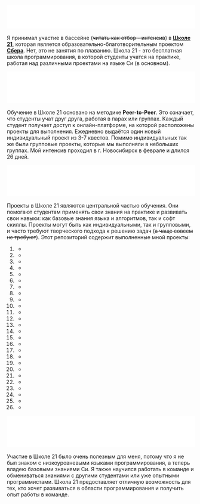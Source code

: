 ![](https://raw.githubusercontent.com/akscent/scpool/062a1cdfa32ba4ecc6c564d18f92b48beb6a4cfb/images/banner.svg)

Я принимал участие в бассейне (~~читать как отбор - интенсив~~) в [**Школе 21**](https://21-school.ru/), которая является образовательно-благотворительным проектом [**Сбера**](https://sber.ru/). Нет, это не занятия по плаванию. Школа 21 - это бесплатная школа программирования, в которой студенты учатся на практике, работая над различными проектами на языке Си (в основном).

![Обучение](https://github.com/akscent/scpool/blob/main/images/teach.svg)

Обучение в Школе 21 основано на методике **Peer-to-Peer**. Это означает, что студенты учат друг друга, работая в парах или группах. Каждый студент получает доступ к онлайн-платформе, на которой расположены проекты для выполнения. Ежедневно выдаётся один новый индивидуальный проект из 3-7 квестов. Помимо индивидуальных так же были групповые проекты, которые мы выполняли в небольших группах. Мой интенсив проходил в г. Новосибирск в феврале и длился 26 дней.

![](https://github.com/akscent/scpool/blob/main/images/projects.svg)

Проекты в Школе 21 являются центральной частью обучения. Они помогают студентам применять свои знания на практике и развивать свои навыки: как базовые знания языка и алгоритмов, так и софт скиллы. Проекты могут быть как индивидуальными, так и групповыми, и часто требуют творческого подхода к решению задач (~~а чаще совсем не требуют~~). Этот репозиторий содержит выполненные мной проекты:

1. -
2. -
3. -
4. -
5. -
6. -
7. -
8. -
9. -
10. -
11. -
12. -
13. -
14. -
15. -
16. -
17. -
18. -
19. -
20. -
21. -
22. -
23. -
24. -
25. -
26. -

![Заключение](https://github.com/akscent/scpool/blob/main/images/conclusion.svg)

Участие в Школе 21 было очень полезным для меня, потому что я не был знаком с низкоуровневыми языками программирования, а теперь владею базовыми знаниями Си. Я также научился работать в команде и обмениваться знаниями с другими студентами или уже опытными программистами. Школа 21 предоставляет отличную возможность для тех, кто хочет развиваться в области программирования и получить опыт работы в команде.
